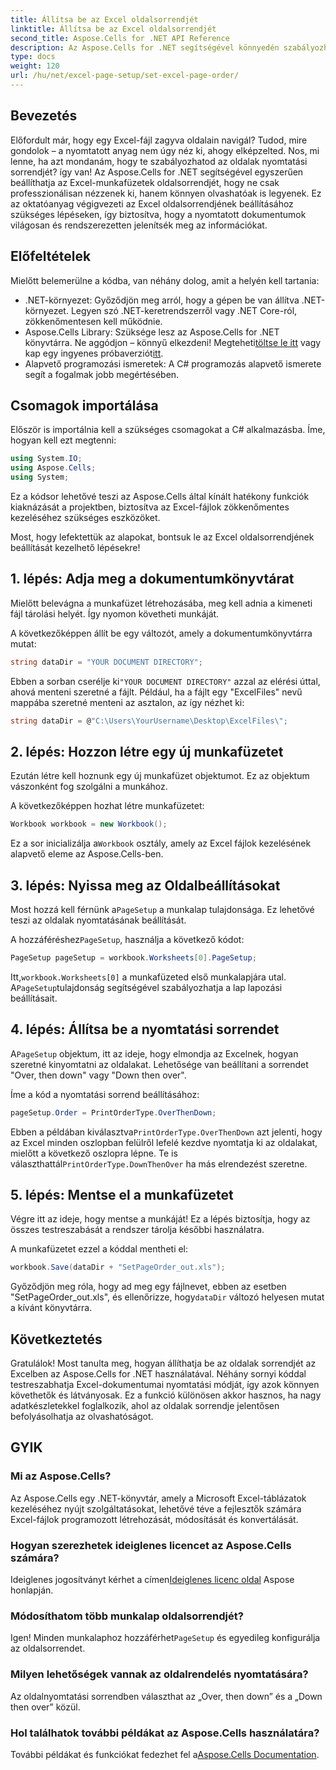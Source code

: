 ```yaml
---
title: Állítsa be az Excel oldalsorrendjét
linktitle: Állítsa be az Excel oldalsorrendjét
second_title: Aspose.Cells for .NET API Reference
description: Az Aspose.Cells for .NET segítségével könnyedén szabályozhatja az Excel nyomtatási oldalsorrendjét. Ebből a lépésről lépésre szóló útmutatóból megtudhatja, hogyan szabhatja testre munkafolyamatát.
type: docs
weight: 120
url: /hu/net/excel-page-setup/set-excel-page-order/
---
```

## Bevezetés

Előfordult már, hogy egy Excel-fájl zagyva oldalain navigál? Tudod, mire gondolok – a nyomtatott anyag nem úgy néz ki, ahogy elképzelted. Nos, mi lenne, ha azt mondanám, hogy te szabályozhatod az oldalak nyomtatási sorrendjét? így van! Az Aspose.Cells for .NET segítségével egyszerűen beállíthatja az Excel-munkafüzetek oldalsorrendjét, hogy ne csak professzionálisan nézzenek ki, hanem könnyen olvashatóak is legyenek. Ez az oktatóanyag végigvezeti az Excel oldalsorrendjének beállításához szükséges lépéseken, így biztosítva, hogy a nyomtatott dokumentumok világosan és rendszerezetten jelenítsék meg az információkat.

## Előfeltételek

Mielőtt belemerülne a kódba, van néhány dolog, amit a helyén kell tartania:

- .NET-környezet: Győződjön meg arról, hogy a gépen be van állítva .NET-környezet. Legyen szó .NET-keretrendszerről vagy .NET Core-ról, zökkenőmentesen kell működnie.
-  Aspose.Cells Library: Szüksége lesz az Aspose.Cells for .NET könyvtárra. Ne aggódjon – könnyű elkezdeni! Megteheti[töltse le itt](https://releases.aspose.com/cells/net/) vagy kap egy ingyenes próbaverziót[itt](https://releases.aspose.com/).
- Alapvető programozási ismeretek: A C# programozás alapvető ismerete segít a fogalmak jobb megértésében.

## Csomagok importálása

Először is importálnia kell a szükséges csomagokat a C# alkalmazásba. Íme, hogyan kell ezt megtenni:

```csharp
using System.IO;
using Aspose.Cells;
using System;
```

Ez a kódsor lehetővé teszi az Aspose.Cells által kínált hatékony funkciók kiaknázását a projektben, biztosítva az Excel-fájlok zökkenőmentes kezeléséhez szükséges eszközöket.

Most, hogy lefektettük az alapokat, bontsuk le az Excel oldalsorrendjének beállítását kezelhető lépésekre!

## 1. lépés: Adja meg a dokumentumkönyvtárat

Mielőtt belevágna a munkafüzet létrehozásába, meg kell adnia a kimeneti fájl tárolási helyét. Így nyomon követheti munkáját. 

A következőképpen állít be egy változót, amely a dokumentumkönyvtárra mutat:

```csharp
string dataDir = "YOUR DOCUMENT DIRECTORY";
```

 Ebben a sorban cserélje ki`"YOUR DOCUMENT DIRECTORY"` azzal az elérési úttal, ahová menteni szeretné a fájlt. Például, ha a fájlt egy "ExcelFiles" nevű mappába szeretné menteni az asztalon, az így nézhet ki:

```csharp
string dataDir = @"C:\Users\YourUsername\Desktop\ExcelFiles\";
```

## 2. lépés: Hozzon létre egy új munkafüzetet


Ezután létre kell hoznunk egy új munkafüzet objektumot. Ez az objektum vászonként fog szolgálni a munkához.

A következőképpen hozhat létre munkafüzetet:

```csharp
Workbook workbook = new Workbook();
```

 Ez a sor inicializálja a`Workbook` osztály, amely az Excel fájlok kezelésének alapvető eleme az Aspose.Cells-ben.

## 3. lépés: Nyissa meg az Oldalbeállításokat


 Most hozzá kell férnünk a`PageSetup` a munkalap tulajdonsága. Ez lehetővé teszi az oldalak nyomtatásának beállítását.

 A hozzáféréshez`PageSetup`, használja a következő kódot:

```csharp
PageSetup pageSetup = workbook.Worksheets[0].PageSetup;
```

 Itt,`workbook.Worksheets[0]` a munkafüzeted első munkalapjára utal. A`PageSetup`tulajdonság segítségével szabályozhatja a lap lapozási beállításait.

## 4. lépés: Állítsa be a nyomtatási sorrendet


 A`PageSetup` objektum, itt az ideje, hogy elmondja az Excelnek, hogyan szeretné kinyomtatni az oldalakat. Lehetősége van beállítani a sorrendet "Over, then down" vagy "Down then over".

Íme a kód a nyomtatási sorrend beállításához:

```csharp
pageSetup.Order = PrintOrderType.OverThenDown;
```

 Ebben a példában kiválasztva`PrintOrderType.OverThenDown` azt jelenti, hogy az Excel minden oszlopban felülről lefelé kezdve nyomtatja ki az oldalakat, mielőtt a következő oszlopra lépne. Te is választhattál`PrintOrderType.DownThenOver` ha más elrendezést szeretne.

## 5. lépés: Mentse el a munkafüzetet


Végre itt az ideje, hogy mentse a munkáját! Ez a lépés biztosítja, hogy az összes testreszabását a rendszer tárolja későbbi használatra.

A munkafüzetet ezzel a kóddal mentheti el:

```csharp
workbook.Save(dataDir + "SetPageOrder_out.xls");
```

 Győződjön meg róla, hogy ad meg egy fájlnevet, ebben az esetben "SetPageOrder_out.xls", és ellenőrizze, hogy`dataDir` változó helyesen mutat a kívánt könyvtárra.

## Következtetés

Gratulálok! Most tanulta meg, hogyan állíthatja be az oldalak sorrendjét az Excelben az Aspose.Cells for .NET használatával. Néhány sornyi kóddal testreszabhatja Excel-dokumentumai nyomtatási módját, így azok könnyen követhetők és látványosak. Ez a funkció különösen akkor hasznos, ha nagy adatkészletekkel foglalkozik, ahol az oldalak sorrendje jelentősen befolyásolhatja az olvashatóságot. 

## GYIK

### Mi az Aspose.Cells?
Az Aspose.Cells egy .NET-könyvtár, amely a Microsoft Excel-táblázatok kezeléséhez nyújt szolgáltatásokat, lehetővé téve a fejlesztők számára Excel-fájlok programozott létrehozását, módosítását és konvertálását.

### Hogyan szerezhetek ideiglenes licencet az Aspose.Cells számára?
 Ideiglenes jogosítványt kérhet a címen[Ideiglenes licenc oldal](https://purchase.aspose.com/temporary-license/) Aspose honlapján.

### Módosíthatom több munkalap oldalsorrendjét?
 Igen! Minden munkalaphoz hozzáférhet`PageSetup` és egyedileg konfigurálja az oldalsorrendet.

### Milyen lehetőségek vannak az oldalrendelés nyomtatására?
Az oldalnyomtatási sorrendben választhat az „Over, then down” és a „Down then over” közül.

### Hol találhatok további példákat az Aspose.Cells használatára?
További példákat és funkciókat fedezhet fel a[Aspose.Cells Documentation](https://reference.aspose.com/cells/net/).